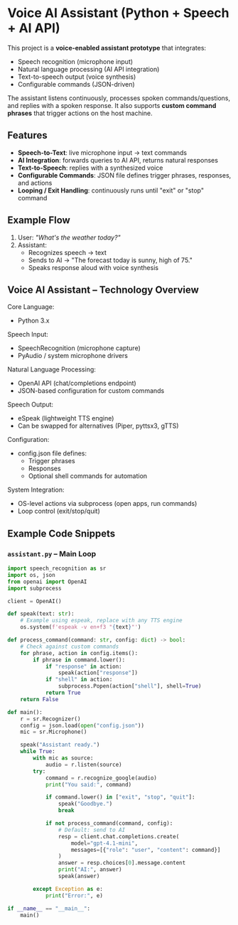 # Voice AI Assistant (Python + Speech + AI API)

This project is a **voice-enabled assistant prototype** that integrates:
- Speech recognition (microphone input)
- Natural language processing (AI API integration)
- Text-to-speech output (voice synthesis)
- Configurable commands (JSON-driven)

The assistant listens continuously, processes spoken commands/questions, and replies with
a spoken response. It also supports **custom command phrases** that trigger actions
on the host machine.

## Features
- **Speech-to-Text**: live microphone input → text commands
- **AI Integration**: forwards queries to AI API, returns natural responses
- **Text-to-Speech**: replies with a synthesized voice
- **Configurable Commands**: JSON file defines trigger phrases, responses, and actions
- **Looping / Exit Handling**: continuously runs until "exit" or "stop" command

## Example Flow
1. User: *"What's the weather today?"*  
2. Assistant:
   - Recognizes speech → text
   - Sends to AI → "The forecast today is sunny, high of 75."
   - Speaks response aloud with voice synthesis

Voice AI Assistant – Technology Overview
----------------------------------------

Core Language:
- Python 3.x

Speech Input:
- SpeechRecognition (microphone capture)
- PyAudio / system microphone drivers

Natural Language Processing:
- OpenAI API (chat/completions endpoint)
- JSON-based configuration for custom commands

Speech Output:
- eSpeak (lightweight TTS engine)
- Can be swapped for alternatives (Piper, pyttsx3, gTTS)

Configuration:
- config.json file defines:
  - Trigger phrases
  - Responses
  - Optional shell commands for automation

System Integration:
- OS-level actions via subprocess (open apps, run commands)
- Loop control (exit/stop/quit)
  
## Example Code Snippets

### `assistant.py` – Main Loop
```python
import speech_recognition as sr
import os, json
from openai import OpenAI
import subprocess

client = OpenAI()

def speak(text: str):
    # Example using espeak, replace with any TTS engine
    os.system(f'espeak -v en+f3 "{text}"')

def process_command(command: str, config: dict) -> bool:
    # Check against custom commands
    for phrase, action in config.items():
        if phrase in command.lower():
            if "response" in action:
                speak(action["response"])
            if "shell" in action:
                subprocess.Popen(action["shell"], shell=True)
            return True
    return False

def main():
    r = sr.Recognizer()
    config = json.load(open("config.json"))
    mic = sr.Microphone()

    speak("Assistant ready.")
    while True:
        with mic as source:
            audio = r.listen(source)
        try:
            command = r.recognize_google(audio)
            print("You said:", command)

            if command.lower() in ["exit", "stop", "quit"]:
                speak("Goodbye.")
                break

            if not process_command(command, config):
                # Default: send to AI
                resp = client.chat.completions.create(
                    model="gpt-4.1-mini",
                    messages=[{"role": "user", "content": command}]
                )
                answer = resp.choices[0].message.content
                print("AI:", answer)
                speak(answer)

        except Exception as e:
            print("Error:", e)

if __name__ == "__main__":
    main()


